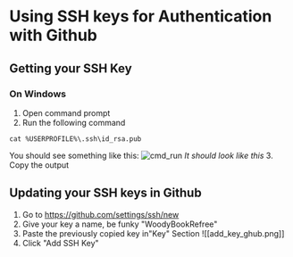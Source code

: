# Using SSH keys for Authentication with Github

## Getting your SSH Key
### On Windows

1. Open command prompt
2. Run the following command
```
cat %USERPROFILE%\.ssh\id_rsa.pub
```
You should see something like this:
![cmd_run](/ghubSSHSetupGuide/cmd_run.png)
_It should look like this_
3. Copy the output

## Updating your SSH keys in Github
1. Go to https://github.com/settings/ssh/new
2. Give your key a name, be funky "WoodyBookRefree"
3. Paste the previously copied key in"Key" Section
![[add_key_ghub.png]]
4. Click "Add SSH Key"